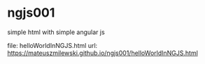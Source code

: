 # ngjs001

simple html with simple angular js

file: helloWorldInNGJS.html
url: https://mateuszmilewski.github.io/ngjs001/helloWorldInNGJS.html
